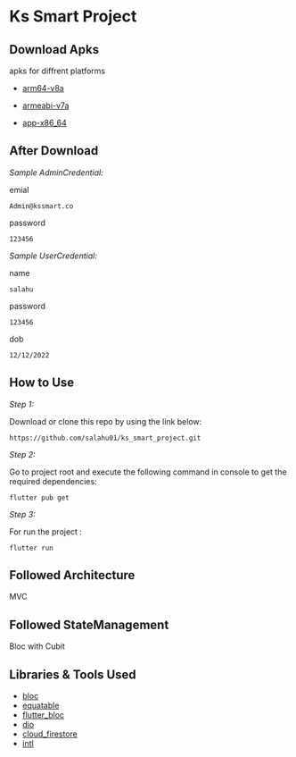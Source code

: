 # Ks Smart Project

## Download Apks

apks for diffrent platforms

* [arm64-v8a](https://drive.google.com/file/d/1zWNTWfIefXdlo16Zgw6_UEtzUHVRJ-O2/view?usp=sharing)


* [armeabi-v7a](https://drive.google.com/file/d/1NCHNAAYbaO7OuHt_qYISy3bRr46QIYgl/view?usp=sharing)


* [app-x86_64](https://drive.google.com/file/d/1bniHGiVwLhMO4Z8Iayxkd-ZpGJ83dgvz/view?usp=sharing)

## After Download

*Sample AdminCredential:*

emial
```
Admin@kssmart.co
```
password
```
123456
```

*Sample UserCredential:*

name
```
salahu
```
password
```
123456
```
dob
```
12/12/2022
```


## How to Use 

*Step 1:*

Download or clone this repo by using the link below:

```
https://github.com/salahu01/ks_smart_project.git

```


*Step 2:*


Go to project root and execute the following command in console to get the required dependencies: 

```
flutter pub get 
```


 *Step 3:*

For run the project :  
```
flutter run 
```

## Followed Architecture

MVC

## Followed StateManagement

Bloc with Cubit

## Libraries & Tools Used 

* [bloc](https://pub.dev/packages/bloc)
* [equatable](https://pub.dev/packages/equatable)
* [flutter_bloc](https://pub.dev/packages/flutter_bloc)
* [dio](https://pub.dev/packages/dio)
* [cloud_firestore](https://pub.dev/packages/cloud_firestore)
* [intl](https://pub.dev/packages/intl)
